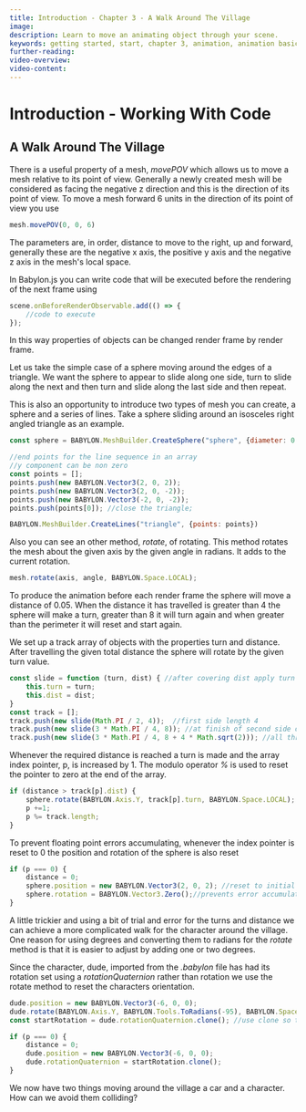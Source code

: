 ```yaml
---
title: Introduction - Chapter 3 - A Walk Around The Village
image:
description: Learn to move an animating object through your scene.
keywords: getting started, start, chapter 3, animation, animation basics, character animation, model loading, parenting
further-reading:
video-overview:
video-content:
---
```



# Introduction - Working With Code

## A Walk Around The Village

There is a useful property of a mesh, *movePOV* which allows us to move a mesh relative to its point of view. Generally a newly created mesh will be considered as facing the negative z direction and this is the direction of its point of view. To move a mesh forward 6 units in the direction of its point of view you use

```javascript
mesh.movePOV(0, 0, 6)
```
The parameters are, in order, distance to move to the right, up and forward, generally these are the negative x axis, the positive y axis and the negative z axis in the mesh's local space.

In Babylon.js you can write code that will be executed before the rendering of the next frame using

```javascript
scene.onBeforeRenderObservable.add(() => {
    //code to execute
});
```

In this way properties of objects can be changed render frame by render frame.

Let us take the simple case of a sphere moving around the edges of a triangle. We want the sphere to appear to slide along one side, turn to slide along the next and then turn and slide along the last side and then repeat.

This is also an opportunity to introduce two types of mesh you can create, a sphere and a series of lines. Take a sphere sliding around an isosceles right angled triangle as an example.

```javascript
const sphere = BABYLON.MeshBuilder.CreateSphere("sphere", {diameter: 0.25});

//end points for the line sequence in an array
//y component can be non zero
const points = [];
points.push(new BABYLON.Vector3(2, 0, 2));
points.push(new BABYLON.Vector3(2, 0, -2));
points.push(new BABYLON.Vector3(-2, 0, -2));
points.push(points[0]); //close the triangle;

BABYLON.MeshBuilder.CreateLines("triangle", {points: points})
```

Also you can see an other method, *rotate*, of rotating. This method rotates the mesh about the given axis by the given angle in radians. It adds to the current rotation.
```javascript
mesh.rotate(axis, angle, BABYLON.Space.LOCAL);
```

To produce the animation before each render frame the sphere will move a distance of 0.05. When the distance it has travelled is greater than 4 the sphere will make a turn, greater than 8 it will turn again and when greater than the perimeter it will reset and start again.

We set up a track array of objects with the properties turn and distance. After travelling the given total distance the sphere will rotate by the given turn value.

```javascript
const slide = function (turn, dist) { //after covering dist apply turn
    this.turn = turn;
    this.dist = dist;
}
const track = [];
track.push(new slide(Math.PI / 2, 4));  //first side length 4
track.push(new slide(3 * Math.PI / 4, 8)); //at finish of second side distance covered is 4 + 4
track.push(new slide(3 * Math.PI / 4, 8 + 4 * Math.sqrt(2))); //all three sides cover the distance 4 + 4 + 4 * sqrt(2)
```

Whenever the required distance is reached a turn is made and the array index pointer, p, is increased by 1. The modulo operator *%* is used to reset the pointer to zero at the end of the array.

```javascript
if (distance > track[p].dist) {        
    sphere.rotate(BABYLON.Axis.Y, track[p].turn, BABYLON.Space.LOCAL);
    p +=1;
    p %= track.length;
}
```

To prevent floating point errors accumulating, whenever the index pointer is reset to 0 the position and rotation of the sphere is also reset

```javascript
if (p === 0) {
    distance = 0;
    sphere.position = new BABYLON.Vector3(2, 0, 2); //reset to initial conditions
    sphere.rotation = BABYLON.Vector3.Zero();//prevents error accumulation 
}
```

<Playground id="#N9IZ8M#1" title="Animating To a Path" description="Simple example of animating an object along a path." image="/img/playgroundsAndNMEs/gettingStartedVillageWalk1.jpg"/>

A little trickier and using a bit of trial and error for the turns and distance we can achieve a more complicated walk for the character around the village. One reason for using degrees and converting them to radians for the *rotate* method is that it is easier to adjust by adding one or two degrees.

Since the character, dude, imported from the *.babylon* file has had its rotation set using a *rotationQuaternion* rather than rotation we use the rotate method to reset the characters orientation.

```javascript
dude.position = new BABYLON.Vector3(-6, 0, 0);
dude.rotate(BABYLON.Axis.Y, BABYLON.Tools.ToRadians(-95), BABYLON.Space.LOCAL);
const startRotation = dude.rotationQuaternion.clone(); //use clone so that variables are independent not linked copies
```

```javascript
if (p === 0) {
    distance = 0;
    dude.position = new BABYLON.Vector3(-6, 0, 0);
    dude.rotationQuaternion = startRotation.clone();
}
```

<Playground id="#KBS9I5#81" title="Character Walking Through Town" description="Animate a character walking through the village." image="/img/playgroundsAndNMEs/gettingStartedVillageWalk2.jpg"/>

We now have two things moving around the village a car and a character. How can we avoid them colliding?